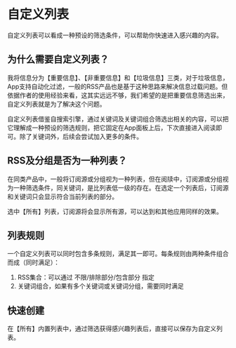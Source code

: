 # 自定义列表

自定义列表可以看成一种预设的筛选条件，可以帮助你快速进入感兴趣的内容。

## 为什么需要自定义列表？

我将信息分为【重要信息】、【非重要信息】和【垃圾信息】三类，对于垃圾信息，App支持自动化过滤，一般的RSS产品也是基于这种思路来解决信息过载问题。但依据作者的使用经验来看，这其实远远不够，我们希望的是把重要信息筛选出来，自定义列表就是为了解决这个问题。

自定义列表借鉴自搜索引擎，通过关键词及关键词组合筛选出相关的内容，可以把它理解成一种预设的筛选规则，把它固定在App面板上后，下次直接进入阅读即可。除了关键词外，后续会尝试加入更多的条件。

## RSS及分组是否为一种列表？

在同类产品中，一般将订阅源或分组视为一种列表，但在阅牍中，订阅源或分组视为一种筛选条件，同关键词，是比列表低一级的存在。在选定一个列表后，订阅源和关键词只会显示符合当前列表的部分。

选中【所有】列表，订阅源将会显示所有源，可以达到和其他应用同样的效果。

## 列表规则

一个自定义列表可以同时包含多条规则，满足其一即可。每条规则由两种条件组合而成（同时满足）：
1. RSS集合：可以通过 不限/排除部分/包含部分 指定
2. 关键词组合，如果有多个关键词或关键词分组，需要同时满足

## 快速创建
在【所有】内置列表中，通过筛选获得感兴趣列表后，直接可以保存为自定义列表。